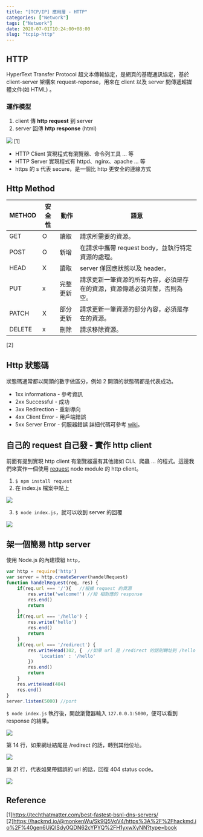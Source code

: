 ```yaml
---
title: "[TCP/IP] 應用層 - HTTP"
categories: ["Network"]
tags: ["Network"]
date: 2020-07-01T10:24:00+08:00
slug: "tcpip-http"
---
```

## HTTP
HyperText Transfer Protocol 超文本傳輸協定，是網頁的基礎通訊協定，基於 client-server 架構來 request-reponse，用來在 client 以及 server 間傳遞超媒體文件(如 HTML) 。
<!--more-->
### 運作模型 
1. client 傳 **http request** 到 server 
2. server 回傳 **http response** (html)

![](https://imgur.com/D8HQAS4.png)
[1]

- HTTP Client 實現程式有瀏覽器、命令列工具 ... 等
- HTTP Server 實現程式有 httpd、nginx、apache ... 等
- https 的 s 代表 secure，是一個比 http 更安全的連線方式

## Http Method
|METHOD|安全性|動作|語意|
|------|-----|----|----|
|GET|O|讀取|請求所需要的資源。|
|POST|O|新增|在請求中攜帶 request body，並執行特定資源的處理。|
|HEAD|X|讀取| server 僅回應狀態以及 header。|
|PUT|x|完整更新|請求更新一筆資源的所有內容，必須是存在的資源，資源傳遞必須完整，否則為空。|
|PATCH|X|部分更新|請求更新一筆資源的部分內容，必須是存在的資源。|
|DELETE|x|刪除|請求移除資源。|
[2]

## Http 狀態碼
狀態碼通常都以開頭的數字做區分，例如 2 開頭的狀態碼都是代表成功。
- 1xx informationa - 參考資訊
- 2xx Successful - 成功
- 3xx Redirection - 重新導向
- 4xx Client Error - 用戶端錯誤
- 5xx Server Error - 伺服器錯誤
詳細代碼可參考 [wiki](https://zh.wikipedia.org/wiki/HTTP%E7%8A%B6%E6%80%81%E7%A0%81)。

## 自己的 request 自己發 - 實作 http client
前面有提到實現 http client 有瀏覽器還有其他諸如 CLI、爬蟲 ... 的程式。這邊我們來實作一個使用 [request](https://www.npmjs.com/package/request) node module 的 http client。
 1. `$ npm install request`
 2. 在 index.js 檔案中貼上
 
 ![](https://imgur.com/PTiqaMj.png)
 
 3. `$ node index.js`，就可以收到 server 的回覆
 
 ![](https://imgur.com/6nI08to.png)

## 架一個簡易 http server
使用 Node.js 的內建模組 `http`，
```js
var http = require('http')
var server = http.createServer(handelRequest)
function handelRequest(req, res) {
    if(req.url === '/'){   //根據 request 的資源
        res.write('welcome!') //給 相對應的 response
        res.end()
        return
    }
    if(req.url === '/hello') {
        res.write('hello')
        res.end()
        return
    }
    if(req.url === '/redirect') {
        res.writeHead(302, {  //如果 url 是 /redirect 的話則轉址到 /hello
            'Location' : '/hello'
        })
        res.end()
        return
    }
    res.writeHead(404) 
    res.end()
}
server.listen(5000) //port
```

`$ node index.js` 執行後，開啟瀏覽器輸入 `127.0.0.1:5000`，便可以看到 response 的結果。

![](https://imgur.com/Ps8Jvz5.png)

第 14 行，如果網址結尾是 /redirect 的話，轉到其他位址。

![](https://imgur.com/AAFk2Yw.png)

第 21 行，代表如果帶錯誤的 url 的話，回復 404 status code。

![](https://imgur.com/GlF8sd2.png)

## Reference
[1]https://techthatmatter.com/best-fastest-bsnl-dns-servers/  
[2]https://hackmd.io/@monkenWu/Sk9Q5VoV4/https%3A%2F%2Fhackmd.io%2F%40gen6UjQISdy0QDN62cYPYQ%2FH1yxwXyNN?type=book